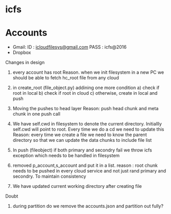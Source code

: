# icfs


# Accounts
- Gmail: 
    ID : icloudfilesys@gmail.com
    PASS : icfs@2016
- Dropbox




Changes in  design
1) every account has root
Reason. when we init filesystem in a new PC we should be able to fetch hc_root file from any cloud

2) in create_root (file_object.py) addining one more condition
    a) check if root in local
    b) check if root in cloud
    c) otherwise, create in local and push

3) Moving the pushes to head layer
Reason: push head chunk and meta chunk in one push call

4) We have self.cwd in filesystem to denote the current directory.
Initiallly self.cwd will point to root. Every time we do a cd we need to update this
Reason: every time we create a file we need to know the parent directory so that we can update the data chunks to include file list


5) In push (fileobject) if both primary and secondry fail we throw icfs exception which needs to be handled in filesystem

6) removed p_account,s_account and put it in a list.
	reason : root chunk needs to be pushed in every cloud service and not just rand primary and secondry. To maintain consistency
7) We have updated current working directory after creating file


Doubt
1) during partition do we remove the accounts.json and partition out fully?


